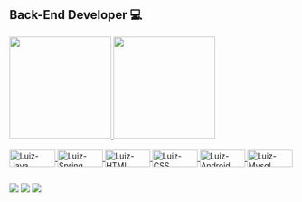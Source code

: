 
<h2>Back-End Developer 💻</h2>
<div align="left">
  <a href="https://github.com/LuizOrtiz96">
  <img height="180em" src="https://github-readme-stats.vercel.app/api?username=LuizOrtiz96&show_icons=true&theme=bluegreen&include_all_commits=true&count_private=true"/>
  <img height="180em" src="https://github-readme-stats.vercel.app/api/top-langs/?username=LuizOrtiz96&layout=compact&langs_count=7&theme=blue-green"/>
</div>
<div style="display: inline_block"><br>
  <img align="center" alt="Luiz-Java" height="30" width="81" src="https://img.shields.io/badge/Java-ED8B00?style=for-the-badge&logo=java&logoColor=white">
  <img align="center" alt="Luiz-Spring" height="30" width="80" src="https://img.shields.io/badge/Spring-6DB33F?style=for-the-badge&logo=spring&logoColor=white">
  <img align="center" alt="Luiz-HTML" height="30" width="80" src="https://img.shields.io/badge/HTML-239120?style=for-the-badge&logo=html5&logoColor=white">
  <img align="center" alt="Luiz-CSS" height="30" width="80" src="https://img.shields.io/badge/CSS-239120?&style=for-the-badge&logo=css3&logoColor=white">
  <img align="center" alt="Luiz-Android" height="30" width="80" src="https://img.shields.io/badge/Android-3DDC84?style=for-the-badge&logo=android&logoColor=white">
  <img align="center" alt="Luiz-Mysql" height="30" width="80" src="https://img.shields.io/badge/MySQL-00000F?style=for-the-badge&logo=mysql&logoColor=white"> 
  </div> 
  
  
  ##
  
  
  <div>
    <a href="https://instagram.com/luh_ortiz" target="blank"><img src="https://img.shields.io/badge/Instagram-E4405F?style=for-the-badge&logo=instagram&logoColor=white" target="blank"></a>
    <a href = "mailto:luizortiz2010@hotmail.com" target="blank"><img src="https://img.shields.io/badge/Microsoft_Outlook-0078D4?style=for-the-badge&logo=microsoft-outlook&logoColor=white" target="blank"></a>
    <a href="https://www.linkedin.com/in/luiz-ortiz-024b9789/" target="blank"><img src="https://img.shields.io/badge/LinkedIn-0077B5?style=for-the-badge&logo=linkedin&logoColor=white" target="blank"></a>
    
       
  </div>

